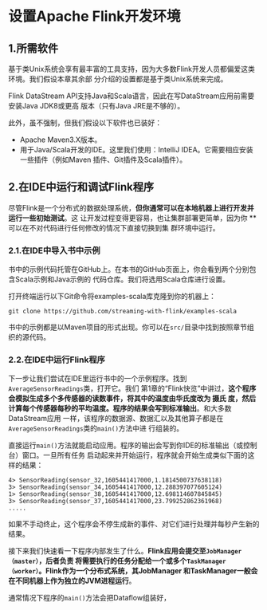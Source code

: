 设置Apache Flink开发环境
================================================================================
## 1.所需软件
基于类Unix系统会享有最丰富的工具支持，因为大多数Flink开发人员都偏爱这类环境。我们假设本章其余部
分介绍的设置都是基于类Unix系统来完成。

Flink DataStream API支持Java和Scala语言，因此在写DataStream应用前需要安装Java JDK8或更高
版本（只有Java JRE是不够的）。

此外，虽不强制，但我们假设以下软件也已装好：
+ Apache Maven3.X版本。
+ 用于Java/Scala开发的IDE。这里我们使用：IntelliJ IDEA。它需要相应安装一些插件（例如Maven
插件、Git插件及Scala插件）。

## 2.在IDE中运行和调试Flink程序
尽管Flink是一个分布式的数据处理系统，**但你通常可以在本地机器上进行开发并运行一些初始测试**。这
让开发过程变得更容易，也让集群部署更简单，因为你 **可以在不对代码进行任何修改的情况下直接切换到集
群环境中运行。

### 2.1.在IDE中导入书中示例
书中的示例代码托管在GitHub上。在本书的GitHub页面上，你会看到两个分别包含Scala示例和Java示例的
代码仓库。我们将选用Scala仓库进行设置。

打开终端运行以下Git命令将examples-scala库克隆到你的机器上：
```shell
git clone https://github.com/streaming-with-flink/examples-scala
```
书中的示例都是以Maven项目的形式出现。你可以在`src/`目录中找到按照章节组织的源代码。

### 2.2.在IDE中运行Flink程序 
下一步让我们尝试在IDE里运行书中的一个示例程序。找到`AverageSensorReadings`类，打开它。我们
第1章的“Flink快览”中讲过，**这个程序会模拟生成多个多传感器的读数事件，将其中的温度由华氏度改为
摄氏 度，然后计算每个传感器每秒的平均温度。程序的结果会写到标准输出**。和大多数DataStream应用
一样，该程序的数据源、数据汇以及其他算子都是在`AverageSensorReadings`类的`main()`方法中进
行组装的。

直接运行`main()`方法就能启动应用。程序的输出会写到你IDE的标准输出（或控制台）窗口。一旦所有任务 
启动起来并开始运行，程序就会开始生成类似下面的这样的结果：
```
4> SensorReading(sensor_32,1605441417000,1.1814500737638118)
3> SensorReading(sensor_34,1605441417000,12.288397077605124)
1> SensorReading(sensor_38,1605441417000,12.698114607845845)
3> SensorReading(sensor_37,1605441417000,23.799252862361968)
.....
```
如果不手动终止，这个程序会不停生成新的事件、对它们进行处理并每秒产生新的结果。

接下来我们快速看一下程序内部发生了什么。**Flink应用会提交至`JobManager（master）`，后者负责
将需要执行的任务分配给一个或多个`TaskManager（worker）`。Flink作为一个分布式系统，其JobManager
和TaskManager一般会在不同机器上作为独立的JVM进程运行**。

通常情况下程序的`main()`方法会把Dataflow组装好，
